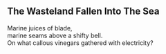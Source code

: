 The Wasteland Fallen Into The Sea
---------------------------------
Marine juices of blade,  
marine seams above a shifty bell.  
On what callous vinegars gathered with electricity?  
